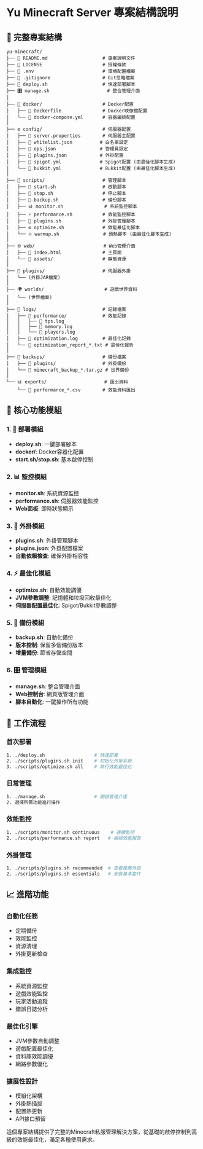 # Yu Minecraft Server 專案結構說明

## 📁 完整專案結構

```
yu-minecraft/
├── 📄 README.md                    # 專案說明文件
├── 📄 LICENSE                      # 授權條款
├── 📄 .env                         # 環境配置檔案
├── 📄 .gitignore                   # Git忽略檔案
├── 🚀 deploy.sh                    # 快速部署腳本
├── 🎛️ manage.sh                     # 整合管理介面
│
├── 🐳 docker/                      # Docker配置
│   ├── 📄 Dockerfile               # Docker映像檔配置
│   └── 📄 docker-compose.yml       # 容器編排配置
│
├── ⚙️ config/                      # 伺服器配置
│   ├── 📄 server.properties        # 伺服器主配置
│   ├── 📄 whitelist.json          # 白名單設定
│   ├── 📄 ops.json                # 管理員設定
│   ├── 📄 plugins.json            # 外掛配置
│   ├── 📄 spigot.yml              # Spigot配置 (由最佳化腳本生成)
│   └── 📄 bukkit.yml              # Bukkit配置 (由最佳化腳本生成)
│
├── 🔧 scripts/                     # 管理腳本
│   ├── 🚀 start.sh                 # 啟動腳本
│   ├── 🛑 stop.sh                  # 停止腳本
│   ├── 💾 backup.sh                # 備份腳本
│   ├── 📊 monitor.sh               # 系統監控腳本
│   ├── ⚡ performance.sh           # 效能監控腳本
│   ├── 🔌 plugins.sh               # 外掛管理腳本
│   ├── ⚙️ optimize.sh              # 效能最佳化腳本
│   └── 🔥 warmup.sh                # 預熱腳本 (由最佳化腳本生成)
│
├── 🌐 web/                         # Web管理介面
│   ├── 📄 index.html               # 主頁面
│   └── 📁 assets/                  # 靜態資源
│
├── 🔌 plugins/                     # 伺服器外掛
│   └── (外掛JAR檔案)
│
├── 🌍 worlds/                      # 遊戲世界資料
│   └── (世界檔案)
│
├── 📜 logs/                        # 記錄檔案
│   ├── 📁 performance/             # 效能記錄
│   │   ├── 📄 tps.log
│   │   ├── 📄 memory.log
│   │   └── 📄 players.log
│   ├── 📄 optimization.log         # 最佳化記錄
│   └── 📄 optimization_report_*.txt # 最佳化報告
│
├── 💾 backups/                     # 備份檔案
│   ├── 📁 plugins/                 # 外掛備份
│   └── 📄 minecraft_backup_*.tar.gz # 世界備份
│
└── 📊 exports/                     # 匯出資料
    └── 📄 performance_*.csv        # 效能資料匯出
```

## 🎯 核心功能模組

### 1. 🚀 部署模組
- **deploy.sh**: 一鍵部署腳本
- **docker/**: Docker容器化配置
- **start.sh/stop.sh**: 基本啟停控制

### 2. 📊 監控模組
- **monitor.sh**: 系統資源監控
- **performance.sh**: 伺服器效能監控
- **Web面板**: 即時狀態顯示

### 3. 🔌 外掛模組
- **plugins.sh**: 外掛管理腳本
- **plugins.json**: 外掛配置檔案
- **自動依賴檢查**: 確保外掛相容性

### 4. ⚡ 最佳化模組
- **optimize.sh**: 自動效能調優
- **JVM參數調整**: 記憶體和垃圾回收最佳化
- **伺服器配置最佳化**: Spigot/Bukkit參數調整

### 5. 💾 備份模組
- **backup.sh**: 自動化備份
- **版本控制**: 保留多個備份版本
- **增量備份**: 節省存儲空間

### 6. 🎛️ 管理模組
- **manage.sh**: 整合管理介面
- **Web控制台**: 網頁版管理介面
- **腳本自動化**: 一鍵操作所有功能

## 🔄 工作流程

### 首次部署
```bash
1. ./deploy.sh                  # 快速部署
2. ./scripts/plugins.sh init    # 初始化外掛系統
3. ./scripts/optimize.sh all    # 執行效能最佳化
```

### 日常管理
```bash
1. ./manage.sh                  # 開啟管理介面
2. 選擇所需功能進行操作
```

### 效能監控
```bash
1. ./scripts/monitor.sh continuous    # 連續監控
2. ./scripts/performance.sh report   # 檢視效能報告
```

### 外掛管理
```bash
1. ./scripts/plugins.sh recommended  # 查看推薦外掛
2. ./scripts/plugins.sh essentials   # 安裝基本套件
```

## 📈 進階功能

### 自動化任務
- 定期備份
- 效能監控
- 資源清理
- 外掛更新檢查

### 集成監控
- 系統資源監控
- 遊戲效能監控
- 玩家活動追蹤
- 錯誤日誌分析

### 最佳化引擎
- JVM參數自動調整
- 遊戲配置最佳化
- 資料庫效能調優
- 網路參數優化

### 擴展性設計
- 模組化架構
- 外掛熱插拔
- 配置熱更新
- API接口預留

這個專案結構提供了完整的Minecraft私服管理解決方案，從基礎的啟停控制到高級的效能最佳化，滿足各種使用需求。
